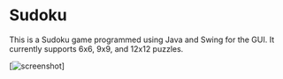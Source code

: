 Sudoku
======

This is a Sudoku game programmed using Java and Swing for the GUI. It currently supports 6x6, 9x9, and 12x12 puzzles.

[![screenshot](https://github.com/mattnenterprise/Sudoku/raw/master/screenshot.jpg)]
